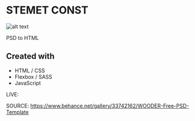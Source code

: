 # STEMET CONST

![alt text](https://i.imgur.com/H9UFTBh.png)

PSD to HTML

## Created with

- HTML / CSS
- Flexbox / SASS
- JavaScript

LIVE:

SOURCE: https://www.behance.net/gallery/33742162/WOODER-Free-PSD-Template
